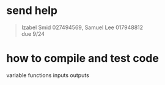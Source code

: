 # send help
> Izabel Smid 027494569, Samuel Lee 017948812 <br />
> due 9/24

# how to compile and test code

variable
functions
inputs
outputs
